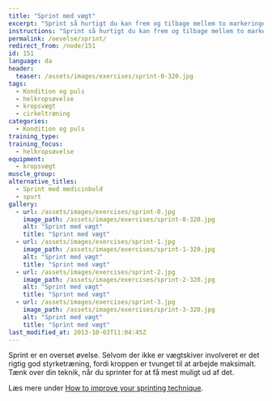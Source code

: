 ```yaml
---
title: "Sprint med vægt"
excerpt: "Sprint så hurtigt du kan frem og tilbage mellem to markeringer. Du starter med en vægt i hånden. Læg vægten ved markeringen. Sprint tomhændet tilbage. Saml vægten op igen næste gang du kommer forbi."
instructions: "Sprint så hurtigt du kan frem og tilbage mellem to markeringer. Du starter med en vægt i hånden. Læg vægten ved markeringen. Sprint tomhændet tilbage. Saml vægten op igen næste gang du kommer forbi."
permalink: /oevelse/sprint/
redirect_from: /node/151
id: 151
language: da
header:
  teaser: /assets/images/exercises/sprint-0-320.jpg
tags:
  - Kondition og puls
  - helkropsøvelse
  - kropsvægt
  - cirkeltræning
categories:
  - Kondition og puls
training_type: 
training_focus: 
  - helkropsøvelse
equipment:
  - kropsvægt
muscle_group:
alternative_titles:
  - Sprint med medicinbold
  - spurt
gallery:
  - url: /assets/images/exercises/sprint-0.jpg
    image_path: /assets/images/exercises/sprint-0-320.jpg
    alt: "Sprint med vægt"
    title: "Sprint med vægt"
  - url: /assets/images/exercises/sprint-1.jpg
    image_path: /assets/images/exercises/sprint-1-320.jpg
    alt: "Sprint med vægt"
    title: "Sprint med vægt"
  - url: /assets/images/exercises/sprint-2.jpg
    image_path: /assets/images/exercises/sprint-2-320.jpg
    alt: "Sprint med vægt"
    title: "Sprint med vægt"
  - url: /assets/images/exercises/sprint-3.jpg
    image_path: /assets/images/exercises/sprint-3-320.jpg
    alt: "Sprint med vægt"
    title: "Sprint med vægt"
last_modified_at: 2013-10-03T11:04:45Z
---
```


Sprint er en overset øvelse. Selvom der ikke er vægtskiver involveret er det rigtig god styrketræning, fordi kroppen er tvunget til at arbejde maksimalt. Tænk over din teknik, når du sprinter for at få mest muligt ud af det.

Læs mere under [How to improve your sprinting technique](http://www.google.com/url?sa=t&source=web&cd=10&sqi=2&ved=0CEgQFjAJ&url=http%3A%2F%2Fwww.sport-fitness-advisor.com%2Fsprintingtechnique.html&rct=j&q=sprint%20technique&ei=66j4TOuwOI3Fswamp823Aw&usg=AFQjCNFzBeRGjkQzjhzmSNaG3TPjEhhuxQ&sig2=8G-tKYmax4mwfqbmOxGCZA&cad=rja).
